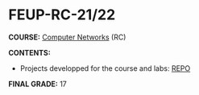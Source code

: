 # FEUP-RC-21/22

**COURSE:** [Computer Networks](https://sigarra.up.pt/feup/pt/ucurr_geral.ficha_uc_view?pv_ocorrencia_id=484435) (RC)

**CONTENTS:** 
- Projects developped for the course and labs: [REPO](https://github.com/marhcouto/feup-rc-proj)

**FINAL GRADE:** 17
